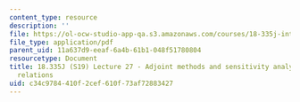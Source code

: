 ```yaml
---
content_type: resource
description: ''
file: https://ol-ocw-studio-app-qa.s3.amazonaws.com/courses/18-335j-introduction-to-numerical-methods-spring-2019/c34c9784410f2cef610f73af72883427_MIT18_335JS19_lec27.pdf
file_type: application/pdf
parent_uid: 11a637d9-eeaf-6a4b-61b1-048f51780804
resourcetype: Document
title: 18.335J (S19) Lecture 27 - Adjoint methods and sensitivity analysis for recurrence
  relations
uid: c34c9784-410f-2cef-610f-73af72883427
---
```

